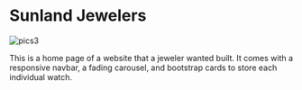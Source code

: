 # Sunland Jewelers

![pics3](https://user-images.githubusercontent.com/69867050/190086260-b46fcbcc-6602-4175-bf91-ff67f5c9a22b.jpg)

This is a home page of a website that a jeweler wanted built. It comes with a responsive navbar, a fading carousel, and bootstrap cards to store each individual watch. 

